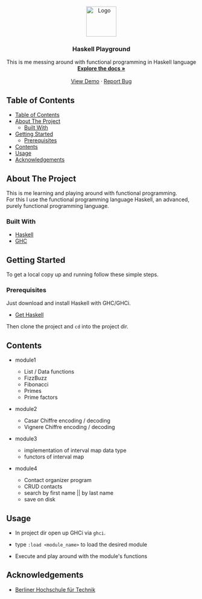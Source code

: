 <!-- PROJECT LOGO -->
<br />
<p align="center">
  <a href="https://github.com/jannesbrunner/haskell-playground">
    <img src="https://cdn.freelogovectors.net/wp-content/uploads/2021/01/haskell-logo-freelogovectors.net_.png" alt="Logo" height="80">
  </a>

  <h3 align="center">Haskell Playground</h3>

  <p align="center">
    This is me messing around with functional programming in Haskell language
    <br />
    <a href="https://github.com/jannesbrunner/haskell-playground"><strong>Explore the docs »</strong></a>
    <br />
    <br />
    <a href="https://github.com/jannesbrunner/haskell-playground">View Demo</a>
    ·
    <a href="https://github.com/jannesbrunner/haskell-playground/issues">Report Bug</a>
  </p>
</p>



<!-- TABLE OF CONTENTS -->
## Table of Contents

- [Table of Contents](#table-of-contents)
- [About The Project](#about-the-project)
  - [Built With](#built-with)
- [Getting Started](#getting-started)
  - [Prerequisites](#prerequisites)
- [Contents](#contents)
- [Usage](#usage)
- [Acknowledgements](#acknowledgements)



<!-- ABOUT THE PROJECT -->
## About The Project

This is me learning and playing around with functional programming. <br />
For this I use the functional programming language Haskell, an advanced, purely functional programming language.

### Built With

* [Haskell](https://en.wikipedia.org/wiki/Haskell_(programming_language))
* [GHC](https://en.wikipedia.org/wiki/Glasgow_Haskell_Compiler)


<!-- GETTING STARTED -->
## Getting Started

To get a local copy up and running follow these simple steps.

### Prerequisites

Just download and install Haskell with GHC/GHCi. 

* [Get Haskell](https://www.haskell.org/)

Then clone the project and `cd` into the project dir.


## Contents

* module1
  * List / Data functions
  * FizzBuzz
  * Fibonacci
  * Primes
  * Prime factors
  
* module2
  * Casar Chiffre encoding / decoding
  * Vignere Chiffre encoding / decoding

 * module3
   * implementation of interval map data type
   * functors of interval map

* module4
  * Contact organizer program
  * CRUD contacts
  * search by first name || by last name
  * save on disk

<!-- USAGE EXAMPLES -->
## Usage

* In project dir open up GHCi via `ghci`. 

* type `:load <module_name>` to load the desired module 
  
* Execute and play around with the module's functions  

<!-- ACKNOWLEDGEMENTS -->
## Acknowledgements

* [Berliner Hochschule für Technik](https://www.beuth-hochschule.de/)


<!-- MARKDOWN LINKS & IMAGES -->
<!-- https://www.markdownguide.org/basic-syntax/#reference-style-links -->
